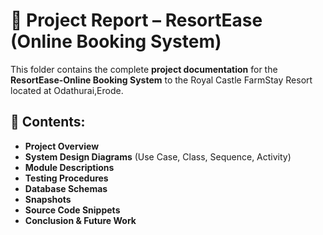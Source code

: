 # 📄 Project Report – ResortEase (Online Booking System)

This folder contains the complete **project documentation** for the **ResortEase-Online Booking System** to the Royal Castle FarmStay Resort located at Odathurai,Erode.

## 📌 Contents:
- **Project Overview**
- **System Design Diagrams** (Use Case, Class, Sequence, Activity)
- **Module Descriptions**
- **Testing Procedures**
- **Database Schemas**
- **Snapshots**
- **Source Code Snippets**
- **Conclusion & Future Work**


